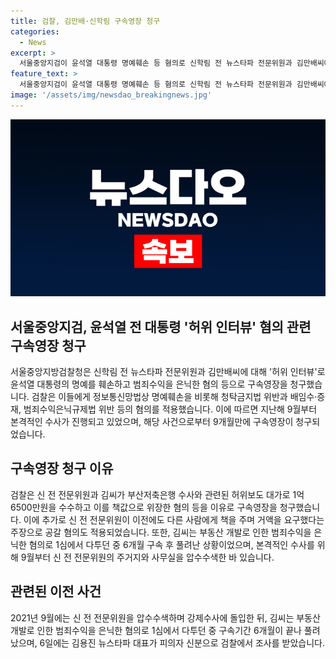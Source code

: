 ```yaml
---
title: 검찰, 김만배·신학림 구속영장 청구
categories:
  - News
excerpt: >
  서울중앙지검이 윤석열 대통령 명예훼손 등 혐의로 신학림 전 뉴스타파 전문위원과 김만배씨에 대한 구속영장을 청구했다. 검찰은 17일 "허위보도 대가로 1억 6500만원을 수수하고 이를 책값으로 위장한 혐의"를 밝혔다. 또한, 혐의는 명예훼손뿐 아니라 청탁금지법 위반, 공갈 혐의 등이 적용됐다. 또한, 김씨는 부동산 개발로 범죄수익을 은닉한 혐의로 구속기간이 끝나 풀려났으며, 김용진 뉴스타파 대표 역시 피의자 신분으로 검찰에서 조사를 받았다.
feature_text: >
  서울중앙지검이 윤석열 대통령 명예훼손 등 혐의로 신학림 전 뉴스타파 전문위원과 김만배씨에 대한 구속영장을 청구했다. 검찰은 17일 "허위보도 대가로 1억 6500만원을 수수하고 이를 책값으로 위장한 혐의"를 밝혔다. 또한, 혐의는 명예훼손뿐 아니라 청탁금지법 위반, 공갈 혐의 등이 적용됐다. 또한, 김씨는 부동산 개발로 범죄수익을 은닉한 혐의로 구속기간이 끝나 풀려났으며, 김용진 뉴스타파 대표 역시 피의자 신분으로 검찰에서 조사를 받았다.
image: '/assets/img/newsdao_breakingnews.jpg'
---
```


<p><img src="/assets/img/newsdao_breakingnews.jpg" alt="pcversion 속보" /></p>

<h2 data-ke-size="size26">서울중앙지검, 윤석열 전 대통령 '허위 인터뷰' 혐의 관련 구속영장 청구</h2>

<p data-ke-size="size16">서울중앙지방검찰청은 신학림 전 뉴스타파 전문위원과 김만배씨에 대해 '허위 인터뷰'로 윤석열 대통령의 명예를 훼손하고 범죄수익을 은닉한 혐의 등으로 구속영장을 청구했습니다. 검찰은 이들에게 정보통신망법상 명예훼손을 비롯해 청탁금지법 위반과 배임수·증재, 범죄수익은닉규제법 위반 등의 혐의를 적용했습니다. 이에 따르면 지난해 9월부터 본격적인 수사가 진행되고 있었으며, 해당 사건으로부터 9개월만에 구속영장이 청구되었습니다.</p>

<h2 data-ke-size="size26">구속영장 청구 이유</h2>

<p data-ke-size="size16">검찰은 신 전 전문위원과 김씨가 부산저축은행 수사와 관련된 허위보도 대가로 1억 6500만원을 수수하고 이를 책값으로 위장한 혐의 등을 이유로 구속영장을 청구했습니다. 이에 추가로 신 전 전문위원이 이전에도 다른 사람에게 책을 주며 거액을 요구했다는 주장으로 공갈 혐의도 적용되었습니다. 또한, 김씨는 부동산 개발로 인한 범죄수익을 은닉한 혐의로 1심에서 다투던 중 6개월 구속 후 풀려난 상황이었으며, 본격적인 수사를 위해 9월부터 신 전 전문위원의 주거지와 사무실을 압수수색한 바 있습니다.</p>

<h2 data-ke-size="size26">관련된 이전 사건</h2>

<p data-ke-size="size16">2021년 9월에는 신 전 전문위원을 압수수색하며 강제수사에 돌입한 뒤, 김씨는 부동산 개발로 인한 범죄수익을 은닉한 혐의로 1심에서 다투던 중 구속기간 6개월이 끝나 풀려났으며, 6일에는 김용진 뉴스타파 대표가 피의자 신분으로 검찰에서 조사를 받았습니다.</p>

